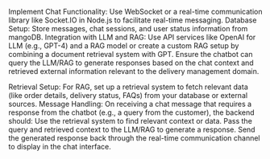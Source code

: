 Implement Chat Functionality: Use WebSocket or a real-time communication library like Socket.IO in Node.js to facilitate real-time messaging.
Database Setup: Store messages, chat sessions, and user status information from mangoDB.
Integration with LLM and RAG:
Use API services like OpenAI for LLM (e.g., GPT-4) and a RAG model or create a custom RAG setup by combining a document retrieval system with GPT.
Ensure the chatbot can query the LLM/RAG to generate responses based on the chat context and retrieved external information relevant to the delivery management domain.

Retrieval Setup: For RAG, set up a retrieval system to fetch relevant data (like order details, delivery status, FAQs) from your database or external sources.
Message Handling: On receiving a chat message that requires a response from the chatbot (e.g., a query from the customer), the backend should:
Use the retrieval system to find relevant context or data.
Pass the query and retrieved context to the LLM/RAG to generate a response.
Send the generated response back through the real-time communication channel to display in the chat interface.
